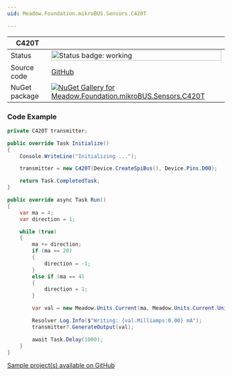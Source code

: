 ```yaml
---
uid: Meadow.Foundation.mikroBUS.Sensors.C420T

---
```


| C420T | |
|--------|--------|
| Status | <img src="https://img.shields.io/badge/Working-brightgreen" style="width: auto; height: -webkit-fill-available;" alt="Status badge: working" /> |
| Source code | [GitHub](https://github.com/WildernessLabs/Meadow.Foundation.MikroBus/tree/main/Source/C420T) |
| NuGet package | <a href="https://www.nuget.org/packages/Meadow.Foundation.mikroBUS.Sensors.C420T/" target="_blank"><img src="https://img.shields.io/nuget/v/Meadow.Foundation.mikroBUS.Sensors.C420T.svg?label=Meadow.Foundation.mikroBUS.Sensors.C420T" alt="NuGet Gallery for Meadow.Foundation.mikroBUS.Sensors.C420T" /></a> |

### Code Example

```csharp
private C420T transmitter;

public override Task Initialize()
{
    Console.WriteLine("Initializing ...");

    transmitter = new C420T(Device.CreateSpiBus(), Device.Pins.D00);

    return Task.CompletedTask;
}

public override async Task Run()
{
    var ma = 4;
    var direction = 1;

    while (true)
    {
        ma += direction;
        if (ma == 20)
        {
            direction = -1;
        }
        else if (ma == 4)
        {
            direction = 1;
        }

        var val = new Meadow.Units.Current(ma, Meadow.Units.Current.UnitType.Milliamps);

        Resolver.Log.Info($"Writing: {val.Milliamps:0.00} mA");
        transmitter?.GenerateOutput(val);

        await Task.Delay(1000);
    }
}

```

[Sample project(s) available on GitHub](https://github.com/WildernessLabs/Meadow.Foundation.MikroBus/tree/main/Source/C420T/Sample/C420T_Sample)

